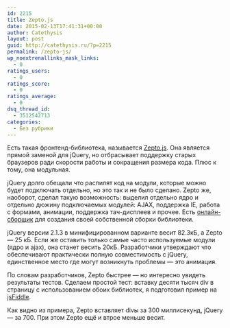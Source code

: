 ```yaml
---
id: 2215
title: Zepto.js
date: 2015-02-13T17:41:31+00:00
author: Catethysis
layout: post
guid: http://catethysis.ru/?p=2215
permalink: /zepto-js/
wp_noextrenallinks_mask_links:
  - 0
ratings_users:
  - 0
ratings_score:
  - 0
ratings_average:
  - 0
dsq_thread_id:
  - 3512542713
categories:
  - Без рубрики
---
```

Есть такая фронтенд-библиотека, называется <a target="_blank" rel="nofollow" href="http://catethysis.ru/goto/http://zeptojs.com/" >Zepto.js</a>. Она является прямой заменой для jQuery, но отбрасывает поддержку старых браузеров ради скорости работы и сокращения размера кода. Плюс к тому, она модульная.

jQuery долго обещали что распилят код на модули, которые можно будет подключать отдельно, но это так и не было сделано. Zepto же, наоборот, сделал такую возможность: выделил отдельно ядро и отдельно дюжину подключаемых модулей: AJAX, поддержка IE, работа с формами, анимации, поддержка тач-дисплеев и прочее. Есть <a target="_blank" rel="nofollow" href="http://catethysis.ru/goto/http://github.e-sites.nl/zeptobuilder/" >онлайн-сборщик</a> для создания своей собственной сборки библиотеки.

jQuery версии 2.1.3 в минифицированном варианте весит 82.3кБ, а Zepto &#8212; 25 кБ. Если же оставить только самые часто используемые модули (ядро и ajax), она станет весить 20кБ. Разработчики утверждают что обеспечивают практически полную совместимость с jQuery, единственное место где могут возникнуть проблемы &#8212; это анимация.

По словам разработчиков, Zepto быстрее &#8212; но интересно увидеть результаты тестов. Сделаем простой тест: вставку десяти тысяч div в страницу с использованием обоих библиотек, я подготовил пример на <a target="_blank" rel="nofollow" href="http://catethysis.ru/goto/http://jsfiddle.net/jv4e7u2j/" >jsFiddle</a>.

Как видно из примера, Zepto вставляет divы за 300 миллисекунд, jQuery &#8212; за 700. При этом Zepto ещё и втрое меньше весит.